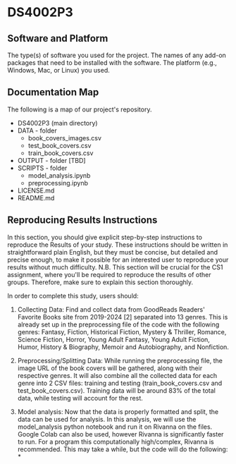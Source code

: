 # DS4002P3
## Software and Platform
The type(s) of software you used for the project.
The names of any add-on packages that need to be installed with the software.
The platform (e.g., Windows, Mac, or Linux) you used.
## Documentation Map
The following is a map of our project's repository.
* DS4002P3 (main directory)
 * DATA - folder
   * book_covers_images.csv
   * test_book_covers.csv
   * train_book_covers.csv
 * OUTPUT - folder [TBD]
 * SCRIPTS - folder
   * model_analysis.ipynb
   * preprocessing.ipynb
 * LICENSE.md
 * README.md
## Reproducing Results Instructions
In this section, you should give explicit step-by-step instructions to reproduce the Results of your study. These instructions should be written in straightforward plain English, but they must be concise, but detailed and precise enough, to make it possible for an interested user to reproduce your results without much difficulty. N.B. This section will be crucial for the CS1 assignment, where you'll be required to reproduce the results of other groups. Therefore, make sure to explain this section thoroughly.

In order to complete this study, users should:
1. Collecting Data: Find and collect data from GoodReads Readers' Favorite Books site from 2019-2024 [2] separated into 13 genres. This is already set up in the preprocessing file of the code with the following genres: Fantasy, Fiction, Historical Fiction, Mystery & Thriller, Romance, Science Fiction, Horror, Young Adult Fantasy, Young Adult Fiction, Humor, History & Biography, Memoir and Autobiography, and Nonfiction.
2. Preprocessing/Splitting Data: While running the preprocessing file, the image URL of the book covers will be gathered, along with their respective genres. It will also combine all the collected data for each genre into 2 CSV files: training and testing (train_book_covers.csv and test_book_covers.csv). Training data will be around 83% of the total data, while testing will account for the rest.

3. Model analysis: Now that the data is properly formatted and split, the data can be used for analysis. In this analysis, we will use the model_analysis python notebook and run it on Rivanna on the files. Google Colab can also be used, however Rivanna is significantly faster to run. For a program this computationally high/complex, Rivanna is recommended. This may take a while, but the code will do the following:
    * 